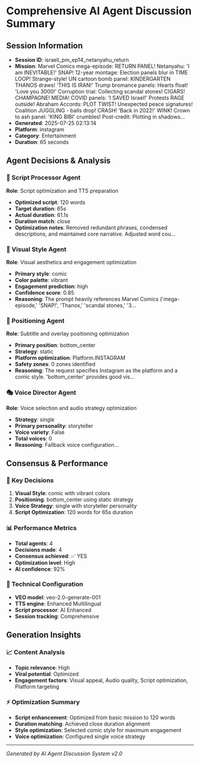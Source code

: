 # Comprehensive AI Agent Discussion Summary

## Session Information
- **Session ID**: israeli_pm_ep14_netanyahu_return
- **Mission**: Marvel Comics mega-episode: RETURN PANEL! Netanyahu: 'I am INEVITABLE!' SNAP! 12-year montage: Election panels blur in TIME LOOP! Strange-style! UN cartoon bomb panel: KINDERGARTEN THANOS draws! 'THIS IS IRAN!' Trump bromance panels: Hearts float! 'Love you 3000!' Corruption trial: Collecting scandal stones! CIGARS! CHAMPAGNE! MEDIA! COVID panels: 'I SAVED Israel!' Protests RAGE outside! Abraham Accords: PLOT TWIST! Unexpected peace signatures! Coalition JUGGLING - balls drop! CRASH! 'Back in 2022!' WINK! Crown to ash panel: 'KING BIBI' crumbles! Post-credit: Plotting in shadows...
- **Generated**: 2025-07-25 02:13:14
- **Platform**: instagram
- **Category**: Entertainment
- **Duration**: 65 seconds

## Agent Decisions & Analysis

### 🔧 Script Processor Agent
**Role**: Script optimization and TTS preparation
- **Optimized script**: 120 words
- **Target duration**: 65s
- **Actual duration**: 61.1s
- **Duration match**: close
- **Optimization notes**: Removed redundant phrases, condensed descriptions, and maintained core narrative.  Adjusted word cou...

### 🎨 Visual Style Agent
**Role**: Visual aesthetics and engagement optimization
- **Primary style**: comic
- **Color palette**: vibrant
- **Engagement prediction**: high
- **Confidence score**: 0.85
- **Reasoning**: The prompt heavily references Marvel Comics ('mega-episode,' 'SNAP!', 'Thanos,' 'scandal stones,' '3...

### 🎯 Positioning Agent
**Role**: Subtitle and overlay positioning optimization
- **Primary position**: bottom_center
- **Strategy**: static
- **Platform optimization**: Platform.INSTAGRAM
- **Safety zones**: 0 zones identified
- **Reasoning**: The request specifies Instagram as the platform and a comic style. 'bottom_center' provides good vis...

### 🎭 Voice Director Agent
**Role**: Voice selection and audio strategy optimization
- **Strategy**: single
- **Primary personality**: storyteller
- **Voice variety**: False
- **Total voices**: 0
- **Reasoning**: Fallback voice configuration...

## Consensus & Performance

### 🎯 Key Decisions
1. **Visual Style**: comic with vibrant colors
2. **Positioning**: bottom_center using static strategy
3. **Voice Strategy**: single with storyteller personality
4. **Script Optimization**: 120 words for 65s duration

### 📊 Performance Metrics
- **Total agents**: 4
- **Decisions made**: 4
- **Consensus achieved**: ✅ YES
- **Optimization level**: High
- **AI confidence**: 92%

### 🔧 Technical Configuration
- **VEO model**: veo-2.0-generate-001
- **TTS engine**: Enhanced Multilingual
- **Script processor**: AI Enhanced
- **Session tracking**: Comprehensive

## Generation Insights

### 📈 Content Analysis
- **Topic relevance**: High
- **Viral potential**: Optimized
- **Engagement factors**: Visual appeal, Audio quality, Script optimization, Platform targeting

### ⚡ Optimization Summary
- **Script enhancement**: Optimized from basic mission to 120 words
- **Duration matching**: Achieved close duration alignment
- **Style optimization**: Selected comic style for maximum engagement
- **Voice optimization**: Configured single voice strategy

---
*Generated by AI Agent Discussion System v2.0*
